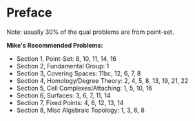 # Preface

Note: usually 30% of the qual problems are from point-set.

**Mike's Recommended Problems:**

- Section 1, Point-Set: 8, 10, 11, 14, 16
- Section 2, Fundamental Group: 1
- Section 3, Covering Spaces: 11bc, 12, 6, 7, 8
- Section 4, Homology/Degree Theory: 2, 4, 5, 8, 13, 19, 21, 22
- Section 5, Cell Complexes/Attaching: 1, 5, 10, 16
- Section 6, Surfaces: 3, 6, 7, 11, 14
- Section 7, Fixed Points: 4, 6, 12, 13, 14
- Section 8, Misc Algebraic Topology: 1, 3, 6, 8


